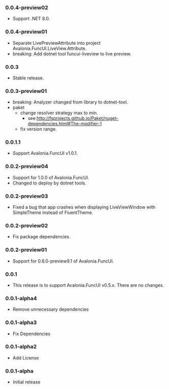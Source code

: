 ### 0.0.4-preview02

* Support .NET 8.0.

### 0.0.4-preview01

* Separate LivePreviewAttribute into project Avalonia.FuncUI.LiveView.Attribute.
* breaking: Add dotnet tool funcui-liveview to live preview.

### 0.0.3

* Stable release.

### 0.0.3-preview01

* breaking: Analyzer changed from library to dotnet-tool.
* paket
  * change resolver strategy max to min.
    * see:http://fsprojects.github.io/Paket/nuget-dependencies.html#The-modifier-1
  * fix version range.

### 0.0.1.1

* Support Avalonia.FuncUI v1.0.1.

### 0.0.2-preview04

* Support for 1.0.0 of Avalonia.FuncUI.
* Changed to deploy by dotnet tools.

### 0.0.2-preview03

* Fixed a bug that app crashes when displaying LiveViewWindow with SimpleTheme instead of FluentTheme.

### 0.0.2-preview02

* Fix package dependencies.

### 0.0.2-preview01

* Support for 0.6.0-preview9.1 of Avalonia.FuncUI.

### 0.0.1

* This release is to support Avalonia.FuncUI v0.5.x. There are no changes.

### 0.0.1-alpha4

* Remove unnecessary dependencies

### 0.0.1-alpha3

* Fix Dependencies

### 0.0.1-alpha2

* Add License

### 0.0.1-alpha

* Initial release
